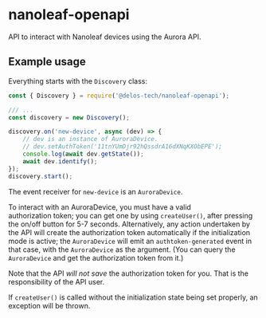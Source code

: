 # nanoleaf-openapi
API to interact with Nanoleaf devices using the Aurora API.

## Example usage

Everything starts with the `Discovery` class:

```javascript
const { Discovery } = require('@delos-tech/nanoleaf-openapi');

/// ...
const discovery = new Discovery();

discovery.on('new-device', async (dev) => {
    // dev is an instance of AuroraDevice.
    // dev.setAuthToken('11tnYUmDjr92hQssdrA16dXNqKXObEPE');
    console.log(await dev.getState());
    await dev.identify();
});
discovery.start();
```

The event receiver for `new-device` is an `AuroraDevice`.

To interact with an AuroraDevice, you must have a valid  
authorization token; you can get one by using
`createUser()`, after pressing the on/off button for 5-7 seconds.
Alternatively, any action undertaken by the API will create the 
authorization token automatically if the initialization mode is
active; the `AuroraDevice` will emit an `authtoken-generated` event 
in that case, with the `AuroraDevice` as the argument.
(You can query the `AuroraDevice` and get the authorization token 
from it.)

Note that the API _will not save_ the authorization token for you. 
That is the responsibility of the API user.

If `createUser()` is called without the initialization state being
set properly, an exception will be thrown. 
